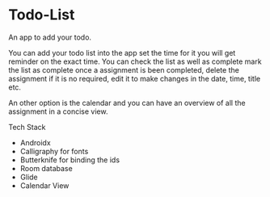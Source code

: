 # Todo-List
An app to add your todo. 

You can add your todo list into the app set the time for it you will get reminder on the exact time. You can check the list as well as complete mark the list as complete once a assignment is been completed, delete the assignment if it is no required, edit it to make changes in the date, time, title etc. 

An other option is the calendar and you can have an overview of all the assignment in a concise view.


Tech Stack
- Androidx
- Calligraphy for fonts
- Butterknife for binding the ids
- Room database
- Glide
- Calendar View
